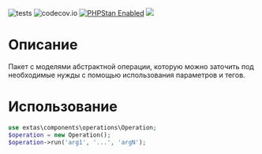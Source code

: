 ![tests](https://github.com/jeyroik/extas-operations/workflows/PHP%20Composer/badge.svg?branch=master&event=push)
![codecov.io](https://codecov.io/gh/jeyroik/extas-operations/coverage.svg?branch=master)
<a href="https://github.com/phpstan/phpstan"><img src="https://img.shields.io/badge/PHPStan-enabled-brightgreen.svg?style=flat" alt="PHPStan Enabled"></a> 
<a href="https://codeclimate.com/github/jeyroik/extas-operations/maintainability"><img src="https://api.codeclimate.com/v1/badges/ef23e309a3c72e8dccc4/maintainability" /></a>

# Описание

Пакет с моделями абстрактной операции, которую можно заточить под необходимые нужды с помощью использования параметров и тегов.

# Использование

```php
use extas\components\operations\Operation;
$operation = new Operation();
$operation->run('arg1', '...', 'argN');
```